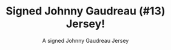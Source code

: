 ---
title: Signed Johnny Gaudreau (#13) Jersey!
subtitle: A signed Johnny Gaudreau Jersey
layout: 2017_default
modal-id: 1
thumbnail: jersey.png
priority: 1
winner: Darrele K.
---